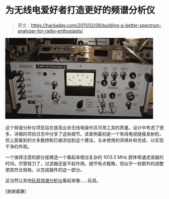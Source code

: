 # 为无线电爱好者打造更好的频谱分析仪

> 原文：<https://hackaday.com/2011/02/08/building-a-better-spectrum-analyzer-for-radio-enthusiasts/>

![](img/edc50e70f831ed486ec69f751d4a9bc9.png "a-better-spectrum-analyzer")

这个频谱分析仪项目旨在提高业余无线电操作员可用工具的质量。设计中考虑了很多，详细的项目日志中分享了这些细节。该案例最初是一个有线电视链接发射机，但上面看到的大多数控制已被添加到这个建设，与未使用的洞填补和完成，以实现干净的外观。

一个值得注意的部分是建造一个看起来相当复杂的 1013.3 MHz 腔体带通滤波器的时间。尽管努力了，过滤器还是不起作用。细节有点粗略，但似乎一些额外的调整使其符合规格，以完成器件的这一部分。

这当然让其他[玩具频谱分析仪](http://hackaday.com/2010/03/17/im-me-spectrum-analyzer/)看起来像……玩具。

[谢谢威廉]